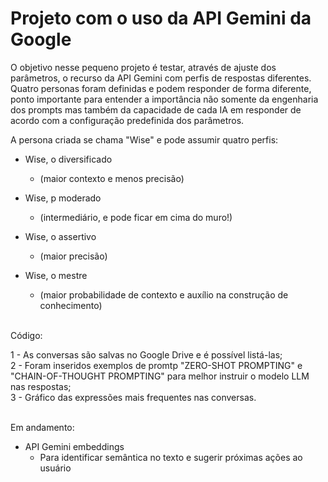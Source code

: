 <h1>Projeto com o uso da API Gemini da Google</h1>

O objetivo nesse pequeno projeto é testar, através de ajuste dos parâmetros, o recurso da API Gemini
com perfis de respostas diferentes. Quatro personas foram definidas e podem responder de forma diferente,
ponto importante para entender a importância não somente da engenharia dos prompts mas também da capacidade
de cada IA em responder de acordo com a configuração predefinida dos parâmetros.

A persona criada se chama "Wise" e pode assumir quatro perfis:

- Wise, o diversificado
	-  (maior contexto e menos precisão)

- Wise, p moderado 
	- (intermediário, e pode ficar em cima do muro!)

- Wise, o assertivo
	- (maior precisão)


- Wise, o mestre
	- (maior probabilidade de contexto e auxílio na construção de conhecimento)

<br>
Código:<br>

1 - As conversas são salvas no Google Drive e é possível listá-las;<br>
2 - Foram inseridos exemplos de promtp "ZERO-SHOT PROMPTING" e "CHAIN-OF-THOUGHT PROMPTING" para melhor instruir o modelo LLM nas respostas;<br>
3 - Gráfico das expressões mais frequentes nas conversas.<br>


<br>
Em andamento:

- API Gemini embeddings
	- Para identificar semântica no texto e sugerir próximas ações ao usuário
